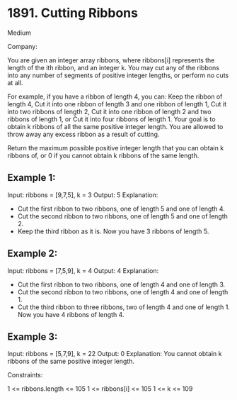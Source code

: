 # 1891. Cutting Ribbons
Medium

Company: 

You are given an integer array ribbons, where ribbons[i] represents the length of the ith ribbon, and an integer k. You may cut any of the ribbons into any number of segments of positive integer lengths, or perform no cuts at all.

For example, if you have a ribbon of length 4, you can:
Keep the ribbon of length 4,
Cut it into one ribbon of length 3 and one ribbon of length 1,
Cut it into two ribbons of length 2,
Cut it into one ribbon of length 2 and two ribbons of length 1, or
Cut it into four ribbons of length 1.
Your goal is to obtain k ribbons of all the same positive integer length. You are allowed to throw away any excess ribbon as a result of cutting.

Return the maximum possible positive integer length that you can obtain k ribbons of, or 0 if you cannot obtain k ribbons of the same length.

## Example 1:

Input: ribbons = [9,7,5], k = 3
Output: 5
Explanation:
- Cut the first ribbon to two ribbons, one of length 5 and one of length 4.
- Cut the second ribbon to two ribbons, one of length 5 and one of length 2.
- Keep the third ribbon as it is.
Now you have 3 ribbons of length 5.

## Example 2:

Input: ribbons = [7,5,9], k = 4
Output: 4
Explanation:
- Cut the first ribbon to two ribbons, one of length 4 and one of length 3.
- Cut the second ribbon to two ribbons, one of length 4 and one of length 1.
- Cut the third ribbon to three ribbons, two of length 4 and one of length 1.
Now you have 4 ribbons of length 4.

## Example 3:

Input: ribbons = [5,7,9], k = 22
Output: 0
Explanation: You cannot obtain k ribbons of the same positive integer length.
 

Constraints:

1 <= ribbons.length <= 105
1 <= ribbons[i] <= 105
1 <= k <= 109
